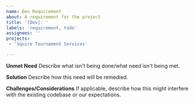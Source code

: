```yaml
---
name: Dev Requirement
about: A requirement for the project
title: '[Dev]: '
labels: 'requirement, todo'
assignees: ''
projects:
 - 'Squire Tournament Services'

---
```


**Unmet Need**
Describe what isn't being done/what need isn't being met.

**Solution**
Describe how this need will be remedied.

**Challenges/Considerations**
If applicable, describe how this might interfere with the existing codebase or our expectations.

